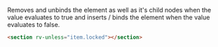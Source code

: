 Removes and unbinds the element as well as it's child nodes when the value evaluates to true and inserts / binds the element when the value evaluates to false.

```html
<section rv-unless="item.locked"></section>
```
